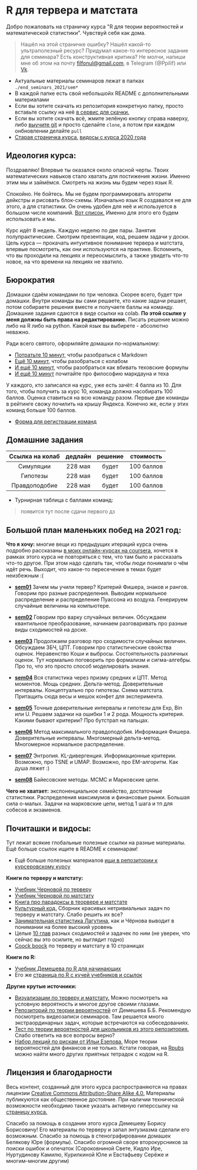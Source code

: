 # R для тервера и матстата

Добро пожаловать на страничку курса "R для теории вероятностей и математической статистики". Чувствуй себя как дома.

> Нашёл на этой страничке ошибку? Нашёл какой-то ультраполезный ресурс? Придумал какое-то интересное задание для семинара? Есть конструктивная критика? Не молчи, напиши мне об этом на почту filfonul@gmail.com, в Telegram (@Ppilif) или [Vk](https://vk.com/ppilif).

* Актуальные материалы семинаров лежат в папках `./end_seminars_2021/sem*`
* В каждой папке есть свой небольшойx README с дополнительными материалами
* Если вы хотите скачать из репозитория конкретную папку, просто вставьте ссылку на неё [в сервис для скачки.](https://minhaskamal.github.io/DownGit/#/home)
* Если вы хотите скачать всё, жмите зелёную кнопку справа наверху, либо [выучите git](https://nbviewer.jupyter.org/github/FUlyankin/LaTeX/blob/master/Logi_2019/sem_8/Intro_git_ssh.ipynb) и просто сделайте `clone`, а потом при каждом онбновлении делайте `pull`
* [Cтарая страничка курса,](https://fulyankin.github.io/r_probability/) [видосы с курса 2020 года](https://www.youtube.com/playlist?list=PLNKXA-74YGLhv3CdwExDVxMa0DmA4ASg_)


## Идеология курса:

Поздравляю! Впервые ты оказался около опасной черты. Твоих математических навыков стало хватать для постижения жизни. Именно этим мы и займёмся. Смотреть на жизнь мы будем через язык R.

Спокойно. Не бойтесь. Мы не будем программировать алгоритм дейкстры и рисовать блок-схемы. Изначально язык R создавался не для этого, а для статистики. Он очень удобен для неё и используется в большом числе компаний. [Вот список.](http://blog.revolutionanalytics.com/2014/05/companies-using-r-in-2014.html) Именно для этого его будем использовать и мы.

Курс идёт 8 недель. Каждую неделю по две пары. Занятия полупрактические. Смотрим презентации, код, решаем задачи у доски. Цель курса — прокачать интуитивное понимание тервера и матстата, впервые посмотреть, как они используются на практике. Вспомнить, что вы проходили на лекциях и переосмыслить, а также увидеть что-то новое, на что времени на лекциях не хватило.


## Бюрократия

Домашки сдаём командами по три человка. Скорее всего, будет три домашки. Внутри команды вы сами решаете, кто какие задачи решает, потом собираете решения вместе и получаете баллы на команду. Домашние задания сдаются в виде ссылки на colab. __По этой ссылке у меня должны быть права на редактирование.__ Писать решение можно либо на R либо на python. Какой язык вы выбирете - абсолютно неважно. 

Ради всего святого, оформляйте домашки по-нормальному: 

- [Потратьте 10 минут,](http://www.markdowntutorial.com/) чтобы разобраться с Markdown
- [Ещё 10 минут,](https://colab.research.google.com/notebooks/intro.ipynb) чтобы разобраться с колабом
- [И ещё 10 минут,](https://ru.wikibooks.org/wiki/Математические_формулы_в_LaTeX) чтобы разобраться как вбивать теховские формулы
- [И ещё 10 минут](https://github.com/danlark1/hse_missing_cs_education/tree/master/layout_systems) почитайте про философию маркдауна и теха


У каждого, кто записался на курс, уже есть зачёт: 4 балла из 10. Для того, чтобы получить за курс 10, команда должна насобирать 100 баллов. Оценка ставиться на всю команду разом. Первые две команды в рейтинге свожу почилить на крышу Яндекса. Конечно же, если у этих команд больше 100 баллов.

* [Форма для регистрации команд](https://docs.google.com/forms/d/e/1FAIpQLSfW1e5wSWF42xlYxjE-XpXusxd7BMKROrdaiz2lPPio_OPsqw/viewform)


## Домашние задания

| Ссылка на колаб | дедлайн | решение | стоимость |
|:---------------:|:-------:|:-------:|:---------:|
| Симуляции       | 228 мая | будет   | 100 баллов|
| Гипотезы        | 228 мая | будет   | 100 баллов|
| Правдоподобие   | 228 мая | будет   | 100 баллов|


* Турнирная таблица с баллами команд:

> появится тут после сдачи первого дз


## Большой план маленьких побед на 2021 год:

__Что я хочу:__ многие вещи из предыдущих итераций курса очень подробно рассказаны [в моих онлайн-курсах на coursera,](https://www.coursera.org/specializations/machine-learning-from-statistics-to-neural-networks#courses) хочется в рамках этого курса не повторяться с тем, что там было и рассказать что-то другое. При этом надо сделать так, чтобы люди понимали о чём идёт речь. Выходит, что какое-то пересечение в темах будет неизбежным :(


- [__sem01__](./end_seminars_2021/sem01) Зачем мы учили тервер? Критерий Фишера, знаков и рангов. Говорим про разные распределения. Выводим нормальное распределение и распределение Пуассона из воздуха. Генерируем случайные величины на компьютере. 

- [__sem02__](./end_seminars_2021/sem02) Говорим про варку случайных величин. Обсуждаем квантильное преобразование, начинаем разговаривать про разные виды сходимостей на доске. 

- [__sem03__](./end_seminars_2021/sem03) Продолжаем разговор про сходимости случайных величин. Обсуждаем ЗБЧ, ЦПТ. Говорим про статистические свойства оценок. Неравенство Коши и выбросы. Состоятельность различных оценок. Тут нормально поговорить про формализм и сигма-алгебры. Про то, что это просто способ моделировать знания. 

- [__sem04__](./end_seminars_2021/sem04) Вся статистика через призму средних и ЦПТ. Метод моментов. Мощь средних. Дельта-метод. Доверительные интервалы. Концептуально про гипотезы. Схема матстата. Притащить сюда весы и мешок конфет для эксперимента. 

- [__sem05__](./end_seminars_2021/sem05) Точные доверительные интервалы и гипотезы для Exp, Bin или U. Решаем задачки на ошибки 1 и 2 рода. Мощность критерия. Какими бывают критерии? Про бутстрап на пальцах. 

- [__sem06__](./end_seminars_2021/sem06) Метод максимального правдоподобия. Информация Фишера. Доверительные интервалы. Многомерный дельта-метод. Многомерное нормальное распределение. 

- [__sem07__](./end_seminars_2021/sem07) Энтропия. KL-дивергенция. Информационные критерии. Возможно, про TSNE и UMAP. Возможно, про EM-алгоритм. Как душа ляжет :) 

- [__sem08__](./end_seminars_2021/sem08) Байесовские методы. MCMC и Марковские цепи. 


__Чего не хватает:__ экспоненциальное семейство, достаточные статистики. Распределения максимумов и финансовые рынки. Большая сила o-малых. Задачи на марковские цепи, метод 1 шага и тп для собесов и экзаменов. 


## Почиташки и видосы:

Тут лежат всякие глобальные полезные ссылки на разные материалы. Ещё больше ссылок ищите в README к семинарам!

* Ещё больше полезных материалов [ищи в репозитории к курсеровскому курсу](https://github.com/FUlyankin/matstat_coursera)


__Книги по терверу и матстату:__

* [Учебник Черновой по терверу](https://github.com/FUlyankin/r_probability/raw/master/books/Хороший%20учебник%20по%20терверу.pdf)
* [Учебник Черновой по матстату](https://github.com/FUlyankin/r_probability/raw/master/books/Хороший%20учебник%20по%20матстату.pdf)
* [Книга про парадоксы в теорвере и матстате ](https://github.com/FUlyankin/r_probability/raw/master/books/Sekej%20G.%20_Paradoksy%20v%20teorii%20verojatnostej_.pdf)
* [Культурный код.](https://github.com/bdemeshev/probability_dna) Сборник красивых нетривиальных задач по терверу и матстату. Слабо решить их все?
* [Занимательная статистика Лагутина,](https://yadi.sk/i/UuWhEn_L4X_Rwg) как и Чёрнова выводит в понимании на более высокий уровень
* Целые [10 глав](http://personal.psu.edu/drh20/asymp/fall2006/lectures/) разных сходимостей и задачек по ним (не уверен, что сейчас вы это осилите, но выглядит годно)
* [Coock boock](http://statistics.zone/) по терверу и матстату в 10 страницах


__Книги по R:__

* [Учебник Демешева по R для начинающих](https://github.com/bdemeshev/r_manual_book)
* Его же [страница по R с кучей учебников и ссылок](https://github.com/bdemeshev/em301/wiki/R)


__Другие крутые источники:__

* [Визуализации по терверу и матстату.](http://students.brown.edu/seeing-theory/) Можно посмотреть на условную вероятность и многое другое своими глазами.
* [Репозиторий по теории вероятностей](http://bdemeshev.github.io/pr201/) от Демешева Б.Б. Рекомендую посмотреть видеозаписи семинаров. Там решается много экстраординарных задач, которые встречаются на собеседованиях.
* [Тест по теории вероятностей для школьников из этого репозитория.](https://github.com/FUlyankin/r_probability/blob/master/books/intro_test.pdf) Слабо ответить на все вопросы верно?
* [Набор лекций по рискам от Ильи Езепова.](hhttps://rpubs.com/iezepov) Море теории вероятностей для финансов и не только. Кстати говорая, на [Rpubs](https://rpubs.com/) можно найти много других приятных тетрадок с кодом на R.


## Лицензия и благодарности

Весь контент, созданный для этого курса распространяются на правах лицензии [Creative Commons Attribution-Share Alike 4.0.](https://creativecommons.org/licenses/by-sa/4.0/deed.ru) Материалы публикуются как общественное достояние. При наличии технической возможности необходимо также указать активную гиперссылку на [страницу курса.](https://fulyankin.github.io/R_probability/)

Спасибо за помощь в создании этого курса Демешеву Борису Борисовичу! Его материалы по терверу и запал энтузиазма сделали его возможным. Спасибо за помощь в стенографировании домашек Белякову Юре (формулы). Спасибо огромной своре второкурсников за поиски ошибок и опечаток (Сороковниной Свете, Кидло Ире, Нуртудинову Камилю, Курилкиной Юле и Евстафьеву Серёже и многим-многим другим)


<br>

<br>
